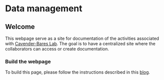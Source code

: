 # Data management

## Welcome

This webpage serve as a site for documentation of the activities associated with
[Cavender-Bares Lab](https://cbs.umn.edu/cavender-bares-lab/home). The goal is to 
have a centralized site where the collaborators can access or create documentation.

### Build the webpage

To build this page, please follow the instructions described in this 
[blog](https://ronnyhdez.github.io/blog/posts/2021-12-11-usingmkdocsrmd/).